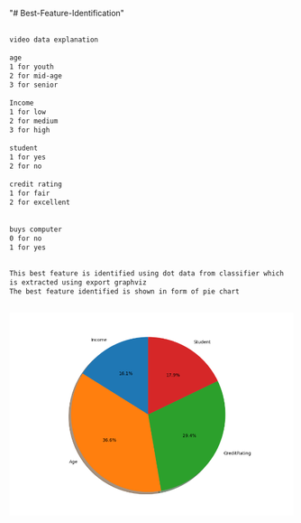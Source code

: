 "# Best-Feature-Identification"


```

video data explanation

age 
1 for youth
2 for mid-age
3 for senior

Income 
1 for low
2 for medium 
3 for high

student 
1 for yes
2 for no

credit rating 
1 for fair
2 for excellent


buys computer
0 for no
1 for yes

```


```

This best feature is identified using dot data from classifier which is extracted using export graphviz
The best feature identified is shown in form of pie chart


```

![picture](images/bestfeature.png) 
